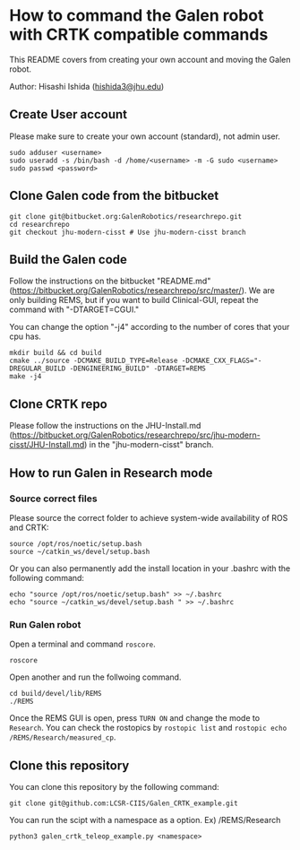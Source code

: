 # How to command the Galen robot with CRTK compatible commands

This README covers from creating your own account and moving the Galen robot.


Author: Hisashi Ishida (hishida3@jhu.edu)


## Create User account
Please make sure to create your own account (standard), not admin user.

```
sudo adduser <username>
sudo useradd -s /bin/bash -d /home/<username> -m -G sudo <username>
sudo passwd <password>
```

## Clone Galen code from the bitbucket
```
git clone git@bitbucket.org:GalenRobotics/researchrepo.git
cd researchrepo
git checkout jhu-modern-cisst # Use jhu-modern-cisst branch
```

## Build the Galen code 
Follow the instructions on the bitbucket "README.md" (https://bitbucket.org/GalenRobotics/researchrepo/src/master/).
We are only building REMS, but if you want to build Clinical-GUI, repeat the command with "-DTARGET=CGUI."


You can change the option "-j4" according to the number of cores that your cpu has. 
```
mkdir build && cd build
cmake ../source -DCMAKE_BUILD_TYPE=Release -DCMAKE_CXX_FLAGS="-DREGULAR_BUILD -DENGINEERING_BUILD" -DTARGET=REMS 
make -j4
```

## Clone CRTK repo 
Please follow the instructions on the JHU-Install.md (https://bitbucket.org/GalenRobotics/researchrepo/src/jhu-modern-cisst/JHU-Install.md) in the "jhu-modern-cisst" branch.


## How to run Galen in Research mode
### Source correct files
Please source the correct folder to achieve system-wide availability of ROS and CRTK:
```
source /opt/ros/noetic/setup.bash 
source ~/catkin_ws/devel/setup.bash 
```

Or you can also permanently add the install location in your .bashrc with the following command:
```
echo "source /opt/ros/noetic/setup.bash" >> ~/.bashrc
echo "source ~/catkin_ws/devel/setup.bash " >> ~/.bashrc
```
### Run Galen robot
Open a terminal and command `roscore`.

```
roscore
```
Open another and run the follwoing command.
```
cd build/devel/lib/REMS
./REMS
```

Once the REMS GUI is open, press `TURN ON` and change the mode to `Research`.
You can check the rostopics by `rostopic list` and `rostopic echo /REMS/Research/measured_cp`.

## Clone this repository
You can clone this repository by the following command:
```
git clone git@github.com:LCSR-CIIS/Galen_CRTK_example.git
```


You can run the scipt with a namespace as a option. Ex) /REMS/Research
```
python3 galen_crtk_teleop_example.py <namespace>
```
